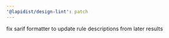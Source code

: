 ```yaml
---
'@lapidist/design-lint': patch
---
```


fix sarif formatter to update rule descriptions from later results
